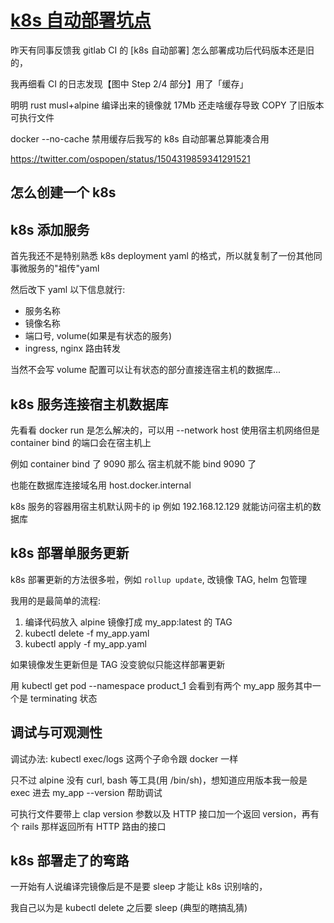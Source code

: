 # [k8s 自动部署坑点](/2022/03/k8s_deploy_docker_no_cache.md)

昨天有同事反馈我 gitlab CI 的 [k8s 自动部署] 怎么部署成功后代码版本还是旧的，

我再细看 CI 的日志发现【图中 Step 2/4 部分】用了「缓存」

明明 rust musl+alpine 编译出来的镜像就 17Mb 还走啥缓存导致 COPY 了旧版本可执行文件

docker --no-cache 禁用缓存后我写的 k8s 自动部署总算能凑合用

https://twitter.com/ospopen/status/1504319859341291521

## 怎么创建一个 k8s

## k8s 添加服务

首先我还不是特别熟悉 k8s deployment yaml 的格式，所以就复制了一份其他同事微服务的"祖传"yaml

然后改下 yaml 以下信息就行:
- 服务名称
- 镜像名称
- 端口号, volume(如果是有状态的服务)
- ingress, nginx 路由转发

当然不会写 volume 配置可以让有状态的部分直接连宿主机的数据库...

## k8s 服务连接宿主机数据库

先看看 docker run 是怎么解决的，可以用 --network host 使用宿主机网络但是 container bind 的端口会在宿主机上

例如 container bind 了 9090 那么 宿主机就不能 bind 9090 了

也能在数据库连接域名用 host.docker.internal 

k8s 服务的容器用宿主机默认网卡的 ip 例如 192.168.12.129 就能访问宿主机的数据库

## k8s 部署单服务更新

k8s 部署更新的方法很多啦，例如 `rollup update`, 改镜像 TAG, helm 包管理

我用的是最简单的流程:
1. 编译代码放入 alpine 镜像打成 my_app:latest 的 TAG
2. kubectl delete -f my_app.yaml
3. kubectl apply -f my_app.yaml

如果镜像发生更新但是 TAG 没变貌似只能这样部署更新

用 kubectl get pod --namespace product_1 会看到有两个 my_app 服务其中一个是 terminating 状态

## 调试与可观测性

调试办法: kubectl exec/logs 这两个子命令跟 docker 一样

只不过 alpine 没有 curl, bash 等工具(用 /bin/sh)，想知道应用版本我一般是 exec 进去 my_app --version 帮助调试

可执行文件要带上 clap version 参数以及 HTTP 接口加一个返回 version，再有个 rails 那样返回所有 HTTP 路由的接口

## k8s 部署走了的弯路

一开始有人说编译完镜像后是不是要 sleep 才能让 k8s 识别啥的，

我自己以为是 kubectl delete 之后要 sleep (典型的瞎搞乱猜)

